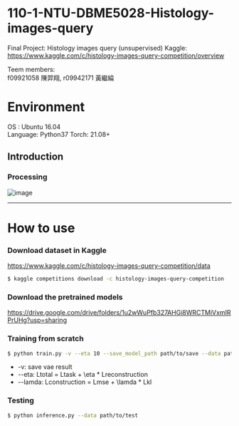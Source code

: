 # 110-1-NTU-DBME5028-Histology-images-query
Final Project: Histology images query (unsupervised)
Kaggle: https://www.kaggle.com/c/histology-images-query-competition/overview

Teem members:\
f09921058 陳羿翔, r09942171 黃繼綸

# Environment
OS : Ubuntu 16.04 \
Language: Python37
Torch: 21.08+

## Introduction
### Processing
![image](https://user-images.githubusercontent.com/91179422/148181849-4ace6b30-1bd5-454a-9c81-e63f76bf8ee9.png)
****

# How to use
### Download dataset in Kaggle
https://www.kaggle.com/c/histology-images-query-competition/data
```bash
$ kaggle competitions download -c histology-images-query-competition
```

### Download the pretrained models
https://drive.google.com/drive/folders/1u2wWuPfb327AHGi8WRCTMiVxmIRPrUHg?usp=sharing


### Training from scratch
```bash
$ python train.py -v --eta 10 --save_model_path path/to/save --data path/to/train
```
* -v: save vae result
* --eta: Ltotal = Ltask + \eta * Lreconstruction
* --lamda: Lconstruction = Lmse + \lamda * Lkl

### Testing
```bash
$ python inference.py --data path/to/test
```
